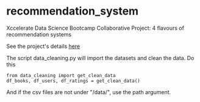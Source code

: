 # recommendation_system
Xccelerate Data Science Bootcamp Collaborative Project: 4 flavours of recommendation systems

See the project's details [here](project_details.md)

The script data_cleaning.py will import the datasets and clean the data.
Do this
```
from data_cleaning import get_clean_data
df_books, df_users, df_ratings = get_clean_data()
```

And if the csv files are not under "/data/", use the path argument.
